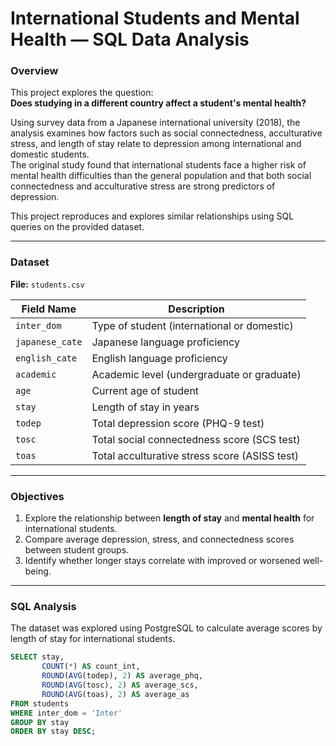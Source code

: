 ﻿# International Students and Mental Health — SQL Data Analysis

### Overview
This project explores the question:  
**Does studying in a different country affect a student's mental health?**

Using survey data from a Japanese international university (2018), the analysis examines how factors such as social connectedness, acculturative stress, and length of stay relate to depression among international and domestic students.  
The original study found that international students face a higher risk of mental health difficulties than the general population and that both social connectedness and acculturative stress are strong predictors of depression.

This project reproduces and explores similar relationships using SQL queries on the provided dataset.

---

### Dataset
**File:** `students.csv`

| Field Name     | Description |
|----------------|-------------|
| `inter_dom`    | Type of student (international or domestic) |
| `japanese_cate`| Japanese language proficiency |
| `english_cate` | English language proficiency |
| `academic`     | Academic level (undergraduate or graduate) |
| `age`          | Current age of student |
| `stay`         | Length of stay in years |
| `todep`        | Total depression score (PHQ-9 test) |
| `tosc`         | Total social connectedness score (SCS test) |
| `toas`         | Total acculturative stress score (ASISS test) |

---

### Objectives
1. Explore the relationship between **length of stay** and **mental health** for international students.
2. Compare average depression, stress, and connectedness scores between student groups.
3. Identify whether longer stays correlate with improved or worsened well-being.

---

### SQL Analysis
The dataset was explored using PostgreSQL to calculate average scores by length of stay for international students.

```sql
SELECT stay, 
       COUNT(*) AS count_int, 
       ROUND(AVG(todep), 2) AS average_phq, 
       ROUND(AVG(tosc), 2) AS average_scs,
       ROUND(AVG(toas), 2) AS average_as
FROM students
WHERE inter_dom = 'Inter'
GROUP BY stay
ORDER BY stay DESC;

